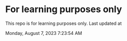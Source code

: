 # For learning purposes only
This repo is for learning purposes only.
Last updated at

Monday, August 7, 2023 7:23:54 AM

